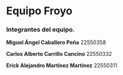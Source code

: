 # Equipo Froyo 

 

### Integrantes del equipo. 

 

**Miguel Ángel Caballero Peña**
22550358 

**Carlos Alberto Carrillo Cancino**
22550332 

**Erick Alejandro Martínez Martínez**
22550311 